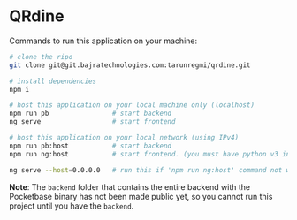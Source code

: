 # QRdine

Commands to run this application on your machine:
```bash
# clone the ripo
git clone git@git.bajratechnologies.com:tarunregmi/qrdine.git

# install dependencies
npm i

# host this application on your local machine only (localhost)
npm run pb                # start backend
ng serve                  # start frontend

# host this application on your local network (using IPv4)
npm run pb:host           # start backend
npm run ng:host           # start frontend. (you must have python v3 installed on your linux os to execute this command)

ng serve --host=0.0.0.0   # run this if 'npm run ng:host' command not work
```

**Note**: The `backend` folder that contains the entire backend with the Pocketbase binary has not been made public yet, so you cannot run this project until you have the `backend`.
